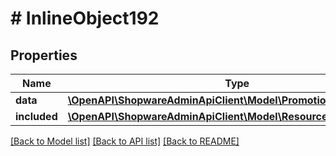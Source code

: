 # # InlineObject192

## Properties

Name | Type | Description | Notes
------------ | ------------- | ------------- | -------------
**data** | [**\OpenAPI\ShopwareAdminApiClient\Model\PromotionDiscountPrices**](PromotionDiscountPrices.md) |  | [optional]
**included** | [**\OpenAPI\ShopwareAdminApiClient\Model\Resource[]**](Resource.md) |  | [optional]

[[Back to Model list]](../../README.md#models) [[Back to API list]](../../README.md#endpoints) [[Back to README]](../../README.md)
